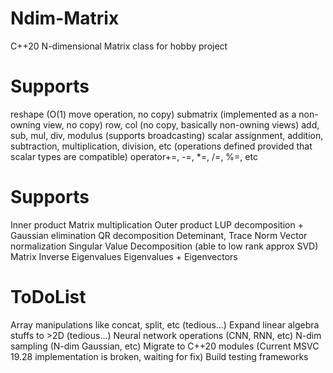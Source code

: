 # Ndim-Matrix
C++20 N-dimensional Matrix class for hobby project

# Supports
reshape (O(1) move operation, no copy)
submatrix (implemented as a non-owning view, no copy)
row, col (no copy, basically non-owning views)
add, sub, mul, div, modulus (supports broadcasting)
scalar assignment, addition, subtraction, multiplication, division, etc (operations defined provided that scalar types are compatible)
operator+=, -=, *=, /=, %=, etc

# Supports 
Inner product
Matrix multiplication
Outer product
LUP decomposition + Gaussian elimination
QR decomposition
Deteminant, Trace
Norm
Vector normalization
Singular Value Decomposition (able to low rank approx SVD)
Matrix Inverse
Eigenvalues
Eigenvalues + Eigenvectors


# ToDoList
Array manipulations like concat, split, etc (tedious...)
Expand linear algebra stuffs to >2D (tedious...)
Neural network operations (CNN, RNN, etc)
N-dim sampling (N-dim Gaussian, etc)
Migrate to C++20 modules (Current MSVC 19.28 implementation is broken, waiting for fix)
Build testing frameworks
